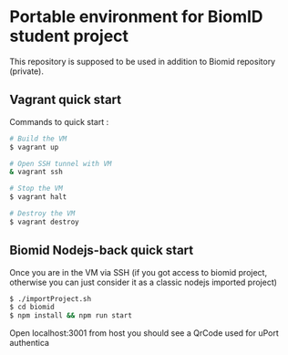 # Portable environment for BiomID student project

This repository is supposed to be used in addition to Biomid repository (private).

## Vagrant quick start

Commands to quick start :

```bash
# Build the VM
$ vagrant up

# Open SSH tunnel with VM
& vagrant ssh

# Stop the VM
$ vagrant halt

# Destroy the VM
$ vagrant destroy
```

## Biomid Nodejs-back quick start

Once you are in the VM via SSH (if you got access to biomid project, otherwise you can just consider it as a classic nodejs imported project)

```bash
$ ./importProject.sh
$ cd biomid
$ npm install && npm run start
```

Open localhost:3001 from host you should see a QrCode used for uPort authentica
